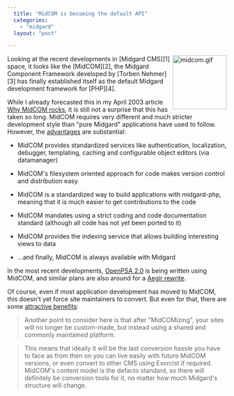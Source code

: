 ```yaml
---
  title: "MidCOM is becoming the default API"
  categories: 
    - "midgard"
  layout: "post"

---
```

<img src="http://bergie.iki.fi/midcom-serveattachmentguid-0af2f075898284ad719c38c645ad77fd/midcom.gif" style="float: right; height: 124px; width: 124px; border: none;" alt="midcom.gif" />
Looking at the recent developments in [Midgard CMS][1] space, it looks like the [MidCOM][2], the Midgard Component Framework developed by [Torben Nehmer][3] has finally established itself as the default Midgard development framework for [PHP][4].

While I already forecasted this in my April 2003 article [Why MidCOM rocks][5], it is still not a surprise that this has taken so long. MidCOM requires very different and much stricter development style than "pure Midgard" applications have used to follow. However, the [advantages][6] are substantial:

* MidCOM provides standardized services like authentication, localization, debugger, templating, caching and configurable object editors (via datamanager)

* MidCOM's filesystem oriented approach for code makes version control and distribution easy

* MidCOM is a standardized way to build applications with midgard-php, meaning that it is much easier to get contributions to the code

* MidCOM mandates using a strict coding and code documentation standard (although all code has not yet been ported to it)

* MidCOM provides the indexing service that allows building interesting views to data

* ...and finally, MidCOM is always available with Midgard

In the most recent developments, [OpenPSA 2.0][8] is being written using MidCOM, and similar plans are also around for a [Aegir rewrite][9].

Of course, even if most application development has moved to MidCOM, this doesn't yet force site maintainers to convert. But even for that, there are some [attractive benefits][10]:

> Another point to consider here is that after "MidCOMizing", your
sites will no longer be custom-made, but instead using a shared
and commonly maintained platform.

> This means that ideally it will be the last conversion hassle you have
to face as from then on you can live easily with future MidCOM versions,
or even convert to other CMS using Exorcist if required. MidCOM's
content model is the defacto standard, so there will definitely
be conversion tools for it, no matter how much Midgard's structure
will change.

[1]: http://www.midgard-project.org/
[2]: http://www.midgard-project.org/midcom-permalink-85e86ba5433b5566da29fe9b32e2a425
[3]: http://www.nathan-syntronics.de/midcom-permalink-221788aaf0c0afded60678f24b00864e
[4]: http://www.php.net/
[5]: http://www.midgard-project.org/midcom-permalink-2caa60bb5a3340767578b0f8128f59c6
[6]: http://comments.gmane.org/gmane.comp.web.midgard.devel/5429
[7]: http://people.best-off.org/~dsr/cubelog/
[8]: http://www.openpsa.org/development/version_20/
[9]: http://comments.gmane.org/gmane.comp.web.midgard.user/7264
[10]: http://permalink.gmane.org/gmane.comp.web.midgard.user/7325